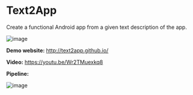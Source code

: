# Text2App
Create a functional Android app from a given text description of the app. 

![image](https://user-images.githubusercontent.com/14367438/115030103-8bccfb00-9ee8-11eb-8c1f-6bcbe31986b0.png)

**Demo website:** http://text2app.github.io/

**Video:** https://youtu.be/Wr2TMuexkq8

**Pipeline:**

![image](https://user-images.githubusercontent.com/14367438/115030165-9be4da80-9ee8-11eb-88d1-1ce00f85ca3a.png)
